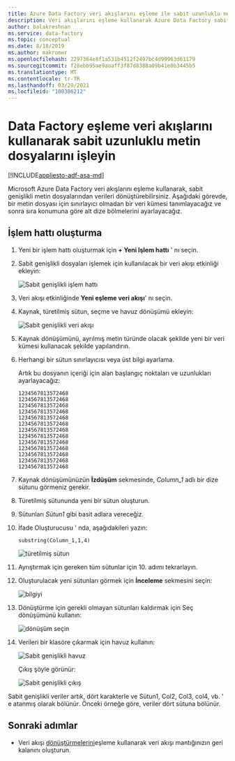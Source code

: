 ```yaml
---
title: Azure Data Factory veri akışlarını eşleme ile sabit uzunluklu metin dosyalarını işle
description: Veri akışlarını eşleme kullanarak Azure Data Factory sabit uzunluklu metin dosyalarını nasıl işleyeceğini öğrenin.
author: balakreshnan
ms.service: data-factory
ms.topic: conceptual
ms.date: 8/18/2019
ms.author: makromer
ms.openlocfilehash: 2297364e8f1a531b4512f2497bc4d99963d61179
ms.sourcegitcommit: f28ebb95ae9aaaff3f87d8388a09b41e0b3445b5
ms.translationtype: MT
ms.contentlocale: tr-TR
ms.lasthandoff: 03/29/2021
ms.locfileid: "100386212"
---
```

# <a name="process-fixed-length-text-files-by-using-data-factory-mapping-data-flows"></a>Data Factory eşleme veri akışlarını kullanarak sabit uzunluklu metin dosyalarını işleyin

[!INCLUDE[appliesto-adf-asa-md](includes/appliesto-adf-asa-md.md)]

Microsoft Azure Data Factory veri akışlarını eşleme kullanarak, sabit genişlikli metin dosyalarından verileri dönüştürebilirsiniz. Aşağıdaki görevde, bir metin dosyası için sınırlayıcı olmadan bir veri kümesi tanımlayacağız ve sonra sıra konumuna göre alt dize bölmelerini ayarlayacağız.

## <a name="create-a-pipeline"></a>İşlem hattı oluşturma

1. Yeni bir işlem hattı oluşturmak için **+ Yeni Işlem hattı** ' nı seçin.

2. Sabit genişlikli dosyaları işlemek için kullanılacak bir veri akışı etkinliği ekleyin:

    ![Sabit genişlikli işlem hattı](media/data-flow/fwpipe.png)

3. Veri akışı etkinliğinde **Yeni eşleme veri akışı**' nı seçin.

4. Kaynak, türetilmiş sütun, seçme ve havuz dönüşümü ekleyin:

    ![Sabit genişlikli veri akışı](media/data-flow/fw2.png)

5. Kaynak dönüşümünü, ayrılmış metin türünde olacak şekilde yeni bir veri kümesi kullanacak şekilde yapılandırın.

6. Herhangi bir sütun sınırlayıcısı veya üst bilgi ayarlama.

   Artık bu dosyanın içeriği için alan başlangıç noktaları ve uzunlukları ayarlayacağız:

    ```
    1234567813572468
    1234567813572468
    1234567813572468
    1234567813572468
    1234567813572468
    1234567813572468
    1234567813572468
    1234567813572468
    1234567813572468
    1234567813572468
    1234567813572468
    1234567813572468
    1234567813572468
    ```

7. Kaynak dönüşümünüzün **İzdüşüm** sekmesinde, *Column_1* adlı bir dize sütunu görmeniz gerekir.

8. Türetilmiş sütununda yeni bir sütun oluşturun.

9. Sütunları *Sütun1* gibi basit adlara vereceğiz.

10. İfade Oluşturucusu ' nda, aşağıdakileri yazın:

    ```substring(Column_1,1,4)```

    ![türetilmiş sütun](media/data-flow/fwderivedcol1.png)

11. Ayrıştırmak için gereken tüm sütunlar için 10. adımı tekrarlayın.

12. Oluşturulacak yeni sütunları görmek için **İnceleme** sekmesini seçin:

    ![bilgiyi](media/data-flow/fwinspect.png)

13. Dönüştürme için gerekli olmayan sütunları kaldırmak için Seç dönüşümünü kullanın:

    ![dönüşüm seçin](media/data-flow/fwselect.png)

14. Verileri bir klasöre çıkarmak için havuz kullanın:

    ![Sabit genişlikli havuz](media/data-flow/fwsink.png)

    Çıkış şöyle görünür:

    ![Sabit genişlikli çıkış](media/data-flow/fxdoutput.png)

  Sabit genişlikli veriler artık, dört karakterle ve Sütun1, Col2, Col3, col4, vb. ' e atanmış olarak bölünür. Önceki örneğe göre, veriler dört sütuna bölünür.

## <a name="next-steps"></a>Sonraki adımlar

* Veri akışı [dönüştürmelerini](concepts-data-flow-overview.md)eşleme kullanarak veri akışı mantığınızın geri kalanını oluşturun.
